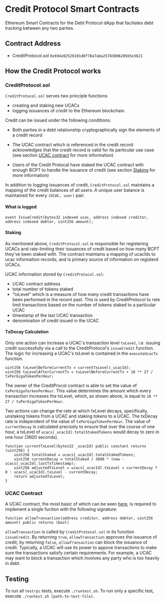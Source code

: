 # Credit Protocol Smart Contracts

Ethereum Smart Contracts for the Debt Protocol dApp that faciliates debt
tracking between any two parties.

## Contract Address
* CreditProtocol.sol `0x694a92520101d8f78a7aba2578380628565e3621`

## How the Credit Protocol works

### CreditProtocol.sol

`CreditProtocol.sol` serves two principle functions

- creating and staking new UCACs
- logging issuances of credit to the Ethereum blockchain.

Credit can be issued under the following conditions:

- Both parties in a debt relationship cryptographically sign the elements of
a credit record

- The UCAC contract which is referenced in the credit record acknowledges that
the credit record is valid for its particular use case (see section
[UCAC contract](#ucac-contract) for more information)

- Users of the Credit Protocal have staked the UCAC contract with enough BCPT
to handle the issuance of credit (see section [Staking](#staking) for more information)

In addition to logging issuances of credit, `CreditProtocol.sol` maintains
a mapping of the credit balances of all users. A unique user balance is
maintained for every `(UCAC, user)` pair.

#### What is logged

```
event IssueCredit(bytes32 indexed ucac, address indexed creditor, address indexed debtor, uint256 amount);
```

#### Staking

As mentioned above, `CreditProtocol.sol` is responsible for registering UCACs
and rate-limiting their issuances of credit based on how many BCPT they've been
staked with. The contract maintains a mapping of ucacIds to ucac information
records; and is primary source of information on registerd UCACs.

UCAC information stored by `CreditProtocol.sol`:

- UCAC contract address
- total number of tokens staked
- "txLevel" which is a measure of how many credit transactions have been
performed in the recent past. This is used by CreditProtocol to rate limit
transactions based on the number of tokens staked to a particular UCAC
- timestamp of the last UCAC transaction
- denomination of credit issued in the UCAC

#### TxDecay Calculation

Only one action can increase a UCAC's transaction level `txLevel`, i.e. issuing
credit successfully via a call to the CreditProtocol's `issueCredit` function.
The logic for increasing a UCAC's txLevel is contained in the `executeUcacTx`
function.

```
uint256 txLevelBeforeCurrentTx = currentTxLevel(_ucacId);
uint256 txLevelAfterCurrentTx = txLevelBeforeCurrentTx + 10 ** 27 / txPerGigaTokenPerHour;
```

The owner of the CreditProcol contract is able to set the value of
`txPerGigaTorkenPerHour`. This value determines the amount which every
transaction increases the txLevel, which, as shown above, is equal to
`10 ** 27 / txPerGigaTokenPerHour`.

Two actions can change the rate at which txLevel decays, specifically,
unstaking tokens from a UCAC and staking tokens to a UCAC. The txDecay rate is
independent of the value of `txPerGigaTokenPerHour`. The value of
`currentDecay` is calculated precisely to ensure that over the course of one
hour, a txLevel of `ucacs[_ucacId].totalStakedTokens` would decay to zero in
one hour (3600 seconds).

```
function currentTxLevel(bytes32 _ucacId) public constant returns (uint256) {
    uint256 totalStaked = ucacs[_ucacId].totalStakedTokens;
    uint256 currentDecay = totalStaked / 3600 * (now - ucacs[_ucacId].lastTxTimestamp);
    uint256 adjustedTxLevel = ucacs[_ucacId].txLevel < currentDecay ? 0 : ucacs[_ucacId].txLevel - currentDecay;
    return adjustedTxLevel;
}
```

### UCAC Contract

A UCAC contract, the most basic of which can be seen
[here](contracts/BasicUCAC.sol), is required to implement a single fuction with
the following signature:

```
function allowTransaction(address creditor, address debtor, uint256 amount) public returns (bool)
```

`allowTransaction` is called by `CreditProtocol.sol` in its function `issueCredit`.
By returning `true`, `allowTransaction` approves the issuance of credit; by
returning `false`, `allowTransaction` can block the issuance of credit.
Typically, a UCAC will use its power to appove transactions to make sure the
transactions satisfy certain requirements. For example, a UCAC may want to
block a transaction which involves any party who is too heavily in debt.

## Testing

To run all `testrpc` tests, execute `./runtest.sh`. To run only a specific
test, execute `./runtest.sh [path-to-test-file]`.
